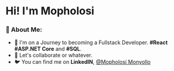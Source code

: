 # Hi! I'm Mopholosi

### 👋 About Me:

- 🌱 I'm on a Journey to becoming a Fullstack Developer. **#React** **#ASP.NET Core** and **#SQL**.
- 👯 Let's collaborate or whatever.
- 🐦 You can find me on **LinkedIN**, [@Mopholosi Monyollo](https://www.linkedin.com/in/mopholosi-monyollo-b184001b2/)


